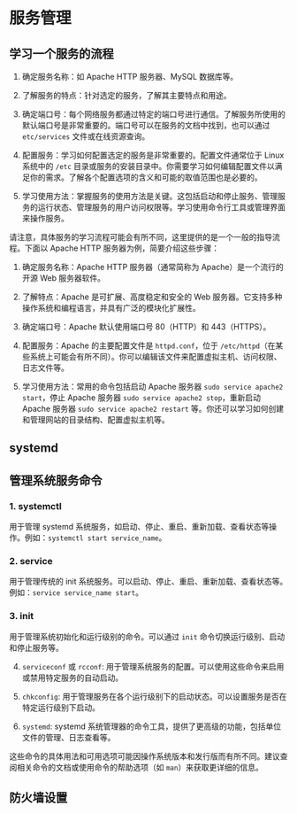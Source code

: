 # 服务管理

## 学习一个服务的流程

1. 确定服务名称：如 Apache HTTP 服务器、MySQL 数据库等。

2. 了解服务的特点：针对选定的服务，了解其主要特点和用途。

3. 确定端口号：每个网络服务都通过特定的端口号进行通信。了解服务所使用的默认端口号是非常重要的。端口号可以在服务的文档中找到，也可以通过 `etc/services` 文件或在线资源查询。

4. 配置服务：学习如何配置选定的服务是非常重要的。配置文件通常位于 Linux 系统中的 `/etc` 目录或服务的安装目录中。你需要学习如何编辑配置文件以满足你的需求。了解各个配置选项的含义和可能的取值范围也是必要的。

5. 学习使用方法：掌握服务的使用方法是关键。这包括启动和停止服务、管理服务的运行状态、管理服务的用户访问权限等。学习使用命令行工具或管理界面来操作服务。

请注意，具体服务的学习流程可能会有所不同，这里提供的是一个一般的指导流程。下面以 Apache HTTP 服务器为例，简要介绍这些步骤：

1. 确定服务名称：Apache HTTP 服务器（通常简称为 Apache）是一个流行的开源 Web 服务器软件。

2. 了解特点：Apache 是可扩展、高度稳定和安全的 Web 服务器。它支持多种操作系统和编程语言，并具有广泛的模块化扩展性。

3. 确定端口号：Apache 默认使用端口号 80（HTTP）和 443（HTTPS）。

4. 配置服务：Apache 的主要配置文件是 `httpd.conf`，位于 `/etc/httpd`（在某些系统上可能会有所不同）。你可以编辑该文件来配置虚拟主机、访问权限、日志文件等。

5. 学习使用方法：常用的命令包括启动 Apache 服务器 `sudo service apache2 start`，停止 Apache 服务器 `sudo service apache2 stop`，重新启动 Apache 服务器 `sudo service apache2 restart` 等。你还可以学习如何创建和管理网站的目录结构、配置虚拟主机等。

## systemd


## 管理系统服务命令

### 1. systemctl

用于管理 systemd 系统服务，如启动、停止、重启、重新加载、查看状态等操作。例如：`systemctl start service_name`。

### 2. service

用于管理传统的 init 系统服务。可以启动、停止、重启、重新加载、查看状态等。例如：`service service_name start`。

### 3. init

用于管理系统初始化和运行级别的命令。可以通过 `init` 命令切换运行级别、启动和停止服务等。

4. `serviceconf` 或 `rcconf`: 用于管理系统服务的配置。可以使用这些命令来启用或禁用特定服务的自动启动。

5. `chkconfig`: 用于管理服务在各个运行级别下的启动状态。可以设置服务是否在特定运行级别下启动。

6. `systemd`: systemd 系统管理器的命令工具，提供了更高级的功能，包括单位文件的管理、日志查看等。

这些命令的具体用法和可用选项可能因操作系统版本和发行版而有所不同。建议查阅相关命令的文档或使用命令的帮助选项（如 `man`）来获取更详细的信息。

## 防火墙设置

